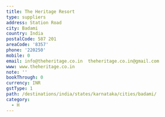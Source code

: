 ```yaml
---
title: The Heritage Resort
type: suppliers
address: Station Road
city: Badami
country: India
postalCode: 587 201
areaCode: '8357'
phone: '220250'
mobile: 0
email: info@theheritage.co.in  theheritage.co.in@gmail.com
www: www.theheritage.co.in
note: ''
bookThrough: 0
currency: INR
gstType: 1
path: /destinations/india/states/karnataka/cities/badami/
category:
  - H
---
```


